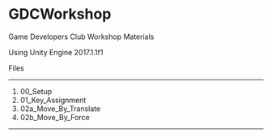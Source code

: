 # GDCWorkshop

Game Developers Club Workshop Materials

Using Unity Engine 2017.1.1f1

Files

---

1. 00_Setup
2. 01_Key_Assignment
3. 02a_Move_By_Translate
4. 02b_Move_By_Force

---
